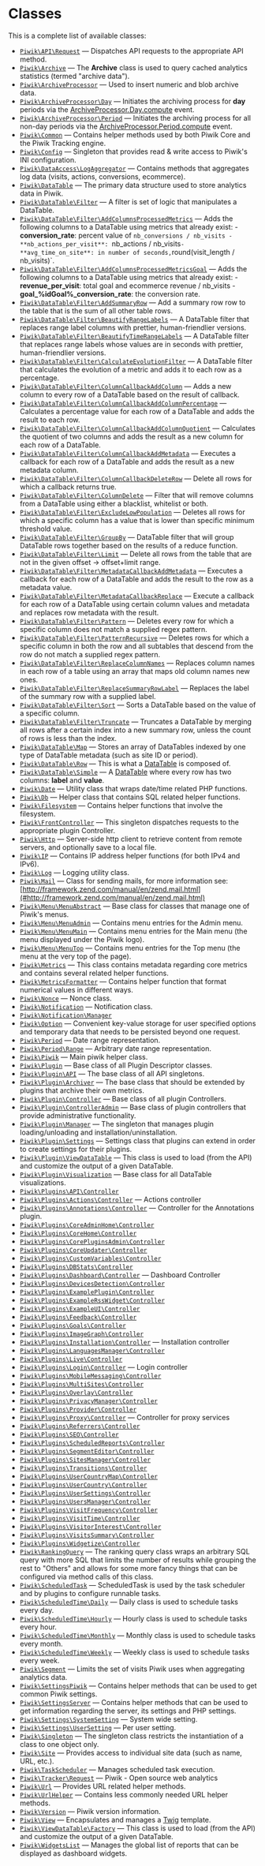 Classes
=======

This is a complete list of available classes:

- [`Piwik\API\Request`](Piwik/API/Request.md) &mdash; Dispatches API requests to the appropriate API method.
- [`Piwik\Archive`](Piwik/Archive.md) &mdash; The **Archive** class is used to query cached analytics statistics (termed &quot;archive data&quot;).
- [`Piwik\ArchiveProcessor`](Piwik/ArchiveProcessor.md) &mdash; Used to insert numeric and blob archive data.
- [`Piwik\ArchiveProcessor\Day`](Piwik/ArchiveProcessor/Day.md) &mdash; Initiates the archiving process for **day** periods via the [ArchiveProcessor.Day.compute](#) event.
- [`Piwik\ArchiveProcessor\Period`](Piwik/ArchiveProcessor/Period.md) &mdash; Initiates the archiving process for all non-day periods via the [ArchiveProcessor.Period.compute](#) event.
- [`Piwik\Common`](Piwik/Common.md) &mdash; Contains helper methods used by both Piwik Core and the Piwik Tracking engine.
- [`Piwik\Config`](Piwik/Config.md) &mdash; Singleton that provides read &amp; write access to Piwik&#039;s INI configuration.
- [`Piwik\DataAccess\LogAggregator`](Piwik/DataAccess/LogAggregator.md) &mdash; Contains methods that aggregates log data (visits, actions, conversions, ecommerce).
- [`Piwik\DataTable`](Piwik/DataTable.md) &mdash; The primary data structure used to store analytics data in Piwik.
- [`Piwik\DataTable\Filter`](Piwik/DataTable/Filter.md) &mdash; A filter is set of logic that manipulates a DataTable.
- [`Piwik\DataTable\Filter\AddColumnsProcessedMetrics`](Piwik/DataTable/Filter/AddColumnsProcessedMetrics.md) &mdash; Adds the following columns to a DataTable using metrics that already exist:  - **conversion_rate**: percent value of `nb_conversions / nb_visits - **nb_actions_per_visit**: `nb_actions / nb_visits` - **avg_time_on_site**: in number of seconds, `round(visit_length / nb_visits)`.
- [`Piwik\DataTable\Filter\AddColumnsProcessedMetricsGoal`](Piwik/DataTable/Filter/AddColumnsProcessedMetricsGoal.md) &mdash; Adds the following columns to a DataTable using metrics that already exist:  - **revenue_per_visit**: total goal and ecommerce revenue / nb_visits - **goal_%idGoal%_conversion_rate**: the conversion rate.
- [`Piwik\DataTable\Filter\AddSummaryRow`](Piwik/DataTable/Filter/AddSummaryRow.md) &mdash; Add a summary row row to the table that is the sum of all other table rows.
- [`Piwik\DataTable\Filter\BeautifyRangeLabels`](Piwik/DataTable/Filter/BeautifyRangeLabels.md) &mdash; A DataTable filter that replaces range label columns with prettier, human-friendlier versions.
- [`Piwik\DataTable\Filter\BeautifyTimeRangeLabels`](Piwik/DataTable/Filter/BeautifyTimeRangeLabels.md) &mdash; A DataTable filter that replaces range labels whose values are in seconds with prettier, human-friendlier versions.
- [`Piwik\DataTable\Filter\CalculateEvolutionFilter`](Piwik/DataTable/Filter/CalculateEvolutionFilter.md) &mdash; A DataTable filter that calculates the evolution of a metric and adds it to each row as a percentage.
- [`Piwik\DataTable\Filter\ColumnCallbackAddColumn`](Piwik/DataTable/Filter/ColumnCallbackAddColumn.md) &mdash; Adds a new column to every row of a DataTable based on the result of callback.
- [`Piwik\DataTable\Filter\ColumnCallbackAddColumnPercentage`](Piwik/DataTable/Filter/ColumnCallbackAddColumnPercentage.md) &mdash; Calculates a percentage value for each row of a DataTable and adds the result to each row.
- [`Piwik\DataTable\Filter\ColumnCallbackAddColumnQuotient`](Piwik/DataTable/Filter/ColumnCallbackAddColumnQuotient.md) &mdash; Calculates the quotient of two columns and adds the result as a new column for each row of a DataTable.
- [`Piwik\DataTable\Filter\ColumnCallbackAddMetadata`](Piwik/DataTable/Filter/ColumnCallbackAddMetadata.md) &mdash; Executes a callback for each row of a DataTable and adds the result as a new metadata column.
- [`Piwik\DataTable\Filter\ColumnCallbackDeleteRow`](Piwik/DataTable/Filter/ColumnCallbackDeleteRow.md) &mdash; Delete all rows for which a callback returns true.
- [`Piwik\DataTable\Filter\ColumnDelete`](Piwik/DataTable/Filter/ColumnDelete.md) &mdash; Filter that will remove columns from a DataTable using either a blacklist, whitelist or both.
- [`Piwik\DataTable\Filter\ExcludeLowPopulation`](Piwik/DataTable/Filter/ExcludeLowPopulation.md) &mdash; Deletes all rows for which a specific column has a value that is lower than specific minimum threshold value.
- [`Piwik\DataTable\Filter\GroupBy`](Piwik/DataTable/Filter/GroupBy.md) &mdash; DataTable filter that will group DataTable rows together based on the results of a reduce function.
- [`Piwik\DataTable\Filter\Limit`](Piwik/DataTable/Filter/Limit.md) &mdash; Delete all rows from the table that are not in the given offset -&gt; offset+limit range.
- [`Piwik\DataTable\Filter\MetadataCallbackAddMetadata`](Piwik/DataTable/Filter/MetadataCallbackAddMetadata.md) &mdash; Executes a callback for each row of a DataTable and adds the result to the row as a metadata value.
- [`Piwik\DataTable\Filter\MetadataCallbackReplace`](Piwik/DataTable/Filter/MetadataCallbackReplace.md) &mdash; Execute a callback for each row of a DataTable using certain column values and metadata and replaces row metadata with the result.
- [`Piwik\DataTable\Filter\Pattern`](Piwik/DataTable/Filter/Pattern.md) &mdash; Deletes every row for which a specific column does not match a supplied regex pattern.
- [`Piwik\DataTable\Filter\PatternRecursive`](Piwik/DataTable/Filter/PatternRecursive.md) &mdash; Deletes rows for which a specific column in both the row and all subtables that descend from the row do not match a supplied regex pattern.
- [`Piwik\DataTable\Filter\ReplaceColumnNames`](Piwik/DataTable/Filter/ReplaceColumnNames.md) &mdash; Replaces column names in each row of a table using an array that maps old column names new ones.
- [`Piwik\DataTable\Filter\ReplaceSummaryRowLabel`](Piwik/DataTable/Filter/ReplaceSummaryRowLabel.md) &mdash; Replaces the label of the summary row with a supplied label.
- [`Piwik\DataTable\Filter\Sort`](Piwik/DataTable/Filter/Sort.md) &mdash; Sorts a DataTable based on the value of a specific column.
- [`Piwik\DataTable\Filter\Truncate`](Piwik/DataTable/Filter/Truncate.md) &mdash; Truncates a DataTable by merging all rows after a certain index into a new summary row, unless the count of rows is less than the index.
- [`Piwik\DataTable\Map`](Piwik/DataTable/Map.md) &mdash; Stores an array of DataTables indexed by one type of DataTable metadata (such as site ID or period).
- [`Piwik\DataTable\Row`](Piwik/DataTable/Row.md) &mdash; This is what a [DataTable](#) is composed of.
- [`Piwik\DataTable\Simple`](Piwik/DataTable/Simple.md) &mdash; A [DataTable](#) where every row has two columns: **label** and **value**.
- [`Piwik\Date`](Piwik/Date.md) &mdash; Utility class that wraps date/time related PHP functions.
- [`Piwik\Db`](Piwik/Db.md) &mdash; Helper class that contains SQL related helper functions.
- [`Piwik\Filesystem`](Piwik/Filesystem.md) &mdash; Contains helper functions that involve the filesystem.
- [`Piwik\FrontController`](Piwik/FrontController.md) &mdash; This singleton dispatches requests to the appropriate plugin Controller.
- [`Piwik\Http`](Piwik/Http.md) &mdash; Server-side http client to retrieve content from remote servers, and optionally save to a local file.
- [`Piwik\IP`](Piwik/IP.md) &mdash; Contains IP address helper functions (for both IPv4 and IPv6).
- [`Piwik\Log`](Piwik/Log.md) &mdash; Logging utility class.
- [`Piwik\Mail`](Piwik/Mail.md) &mdash; Class for sending mails, for more information see: [http://framework.zend.com/manual/en/zend.mail.html](#http://framework.zend.com/manual/en/zend.mail.html)
- [`Piwik\Menu\MenuAbstract`](Piwik/Menu/MenuAbstract.md) &mdash; Base class for classes that manage one of Piwik&#039;s menus.
- [`Piwik\Menu\MenuAdmin`](Piwik/Menu/MenuAdmin.md) &mdash; Contains menu entries for the Admin menu.
- [`Piwik\Menu\MenuMain`](Piwik/Menu/MenuMain.md) &mdash; Contains menu entries for the Main menu (the menu displayed under the Piwik logo).
- [`Piwik\Menu\MenuTop`](Piwik/Menu/MenuTop.md) &mdash; Contains menu entries for the Top menu (the menu at the very top of the page).
- [`Piwik\Metrics`](Piwik/Metrics.md) &mdash; This class contains metadata regarding core metrics and contains several related helper functions.
- [`Piwik\MetricsFormatter`](Piwik/MetricsFormatter.md) &mdash; Contains helper function that format numerical values in different ways.
- [`Piwik\Nonce`](Piwik/Nonce.md) &mdash; Nonce class.
- [`Piwik\Notification`](Piwik/Notification.md) &mdash; Notification class.
- [`Piwik\Notification\Manager`](Piwik/Notification/Manager.md)
- [`Piwik\Option`](Piwik/Option.md) &mdash; Convenient key-value storage for user specified options and temporary data that needs to be persisted beyond one request.
- [`Piwik\Period`](Piwik/Period.md) &mdash; Date range representation.
- [`Piwik\Period\Range`](Piwik/Period/Range.md) &mdash; Arbitrary date range representation.
- [`Piwik\Piwik`](Piwik/Piwik.md) &mdash; Main piwik helper class.
- [`Piwik\Plugin`](Piwik/Plugin.md) &mdash; Base class of all Plugin Descriptor classes.
- [`Piwik\Plugin\API`](Piwik/Plugin/API.md) &mdash; The base class of all API singletons.
- [`Piwik\Plugin\Archiver`](Piwik/Plugin/Archiver.md) &mdash; The base class that should be extended by plugins that archive their own metrics.
- [`Piwik\Plugin\Controller`](Piwik/Plugin/Controller.md) &mdash; Base class of all plugin Controllers.
- [`Piwik\Plugin\ControllerAdmin`](Piwik/Plugin/ControllerAdmin.md) &mdash; Base class of plugin controllers that provide administrative functionality.
- [`Piwik\Plugin\Manager`](Piwik/Plugin/Manager.md) &mdash; The singleton that manages plugin loading/unloading and installation/uninstallation.
- [`Piwik\Plugin\Settings`](Piwik/Plugin/Settings.md) &mdash; Settings class that plugins can extend in order to create settings for their plugins.
- [`Piwik\Plugin\ViewDataTable`](Piwik/Plugin/ViewDataTable.md) &mdash; This class is used to load (from the API) and customize the output of a given DataTable.
- [`Piwik\Plugin\Visualization`](Piwik/Plugin/Visualization.md) &mdash; Base class for all DataTable visualizations.
- [`Piwik\Plugins\API\Controller`](Piwik/Plugins/API/Controller.md)
- [`Piwik\Plugins\Actions\Controller`](Piwik/Plugins/Actions/Controller.md) &mdash; Actions controller
- [`Piwik\Plugins\Annotations\Controller`](Piwik/Plugins/Annotations/Controller.md) &mdash; Controller for the Annotations plugin.
- [`Piwik\Plugins\CoreAdminHome\Controller`](Piwik/Plugins/CoreAdminHome/Controller.md)
- [`Piwik\Plugins\CoreHome\Controller`](Piwik/Plugins/CoreHome/Controller.md)
- [`Piwik\Plugins\CorePluginsAdmin\Controller`](Piwik/Plugins/CorePluginsAdmin/Controller.md)
- [`Piwik\Plugins\CoreUpdater\Controller`](Piwik/Plugins/CoreUpdater/Controller.md)
- [`Piwik\Plugins\CustomVariables\Controller`](Piwik/Plugins/CustomVariables/Controller.md)
- [`Piwik\Plugins\DBStats\Controller`](Piwik/Plugins/DBStats/Controller.md)
- [`Piwik\Plugins\Dashboard\Controller`](Piwik/Plugins/Dashboard/Controller.md) &mdash; Dashboard Controller
- [`Piwik\Plugins\DevicesDetection\Controller`](Piwik/Plugins/DevicesDetection/Controller.md)
- [`Piwik\Plugins\ExamplePlugin\Controller`](Piwik/Plugins/ExamplePlugin/Controller.md)
- [`Piwik\Plugins\ExampleRssWidget\Controller`](Piwik/Plugins/ExampleRssWidget/Controller.md)
- [`Piwik\Plugins\ExampleUI\Controller`](Piwik/Plugins/ExampleUI/Controller.md)
- [`Piwik\Plugins\Feedback\Controller`](Piwik/Plugins/Feedback/Controller.md)
- [`Piwik\Plugins\Goals\Controller`](Piwik/Plugins/Goals/Controller.md)
- [`Piwik\Plugins\ImageGraph\Controller`](Piwik/Plugins/ImageGraph/Controller.md)
- [`Piwik\Plugins\Installation\Controller`](Piwik/Plugins/Installation/Controller.md) &mdash; Installation controller
- [`Piwik\Plugins\LanguagesManager\Controller`](Piwik/Plugins/LanguagesManager/Controller.md)
- [`Piwik\Plugins\Live\Controller`](Piwik/Plugins/Live/Controller.md)
- [`Piwik\Plugins\Login\Controller`](Piwik/Plugins/Login/Controller.md) &mdash; Login controller
- [`Piwik\Plugins\MobileMessaging\Controller`](Piwik/Plugins/MobileMessaging/Controller.md)
- [`Piwik\Plugins\MultiSites\Controller`](Piwik/Plugins/MultiSites/Controller.md)
- [`Piwik\Plugins\Overlay\Controller`](Piwik/Plugins/Overlay/Controller.md)
- [`Piwik\Plugins\PrivacyManager\Controller`](Piwik/Plugins/PrivacyManager/Controller.md)
- [`Piwik\Plugins\Provider\Controller`](Piwik/Plugins/Provider/Controller.md)
- [`Piwik\Plugins\Proxy\Controller`](Piwik/Plugins/Proxy/Controller.md) &mdash; Controller for proxy services
- [`Piwik\Plugins\Referrers\Controller`](Piwik/Plugins/Referrers/Controller.md)
- [`Piwik\Plugins\SEO\Controller`](Piwik/Plugins/SEO/Controller.md)
- [`Piwik\Plugins\ScheduledReports\Controller`](Piwik/Plugins/ScheduledReports/Controller.md)
- [`Piwik\Plugins\SegmentEditor\Controller`](Piwik/Plugins/SegmentEditor/Controller.md)
- [`Piwik\Plugins\SitesManager\Controller`](Piwik/Plugins/SitesManager/Controller.md)
- [`Piwik\Plugins\Transitions\Controller`](Piwik/Plugins/Transitions/Controller.md)
- [`Piwik\Plugins\UserCountryMap\Controller`](Piwik/Plugins/UserCountryMap/Controller.md)
- [`Piwik\Plugins\UserCountry\Controller`](Piwik/Plugins/UserCountry/Controller.md)
- [`Piwik\Plugins\UserSettings\Controller`](Piwik/Plugins/UserSettings/Controller.md)
- [`Piwik\Plugins\UsersManager\Controller`](Piwik/Plugins/UsersManager/Controller.md)
- [`Piwik\Plugins\VisitFrequency\Controller`](Piwik/Plugins/VisitFrequency/Controller.md)
- [`Piwik\Plugins\VisitTime\Controller`](Piwik/Plugins/VisitTime/Controller.md)
- [`Piwik\Plugins\VisitorInterest\Controller`](Piwik/Plugins/VisitorInterest/Controller.md)
- [`Piwik\Plugins\VisitsSummary\Controller`](Piwik/Plugins/VisitsSummary/Controller.md)
- [`Piwik\Plugins\Widgetize\Controller`](Piwik/Plugins/Widgetize/Controller.md)
- [`Piwik\RankingQuery`](Piwik/RankingQuery.md) &mdash; The ranking query class wraps an arbitrary SQL query with more SQL that limits the number of results while grouping the rest to &quot;Others&quot; and allows for some more fancy things that can be configured via method calls of this class.
- [`Piwik\ScheduledTask`](Piwik/ScheduledTask.md) &mdash; ScheduledTask is used by the task scheduler and by plugins to configure runnable tasks.
- [`Piwik\ScheduledTime\Daily`](Piwik/ScheduledTime/Daily.md) &mdash; Daily class is used to schedule tasks every day.
- [`Piwik\ScheduledTime\Hourly`](Piwik/ScheduledTime/Hourly.md) &mdash; Hourly class is used to schedule tasks every hour.
- [`Piwik\ScheduledTime\Monthly`](Piwik/ScheduledTime/Monthly.md) &mdash; Monthly class is used to schedule tasks every month.
- [`Piwik\ScheduledTime\Weekly`](Piwik/ScheduledTime/Weekly.md) &mdash; Weekly class is used to schedule tasks every week.
- [`Piwik\Segment`](Piwik/Segment.md) &mdash; Limits the set of visits Piwik uses when aggregating analytics data.
- [`Piwik\SettingsPiwik`](Piwik/SettingsPiwik.md) &mdash; Contains helper methods that can be used to get common Piwik settings.
- [`Piwik\SettingsServer`](Piwik/SettingsServer.md) &mdash; Contains helper methods that can be used to get information regarding the server, its settings and PHP settings.
- [`Piwik\Settings\SystemSetting`](Piwik/Settings/SystemSetting.md) &mdash; System wide setting.
- [`Piwik\Settings\UserSetting`](Piwik/Settings/UserSetting.md) &mdash; Per user setting.
- [`Piwik\Singleton`](Piwik/Singleton.md) &mdash; The singleton class restricts the instantiation of a class to one object only.
- [`Piwik\Site`](Piwik/Site.md) &mdash; Provides access to individual site data (such as name, URL, etc.).
- [`Piwik\TaskScheduler`](Piwik/TaskScheduler.md) &mdash; Manages scheduled task execution.
- [`Piwik\Tracker\Request`](Piwik/Tracker/Request.md) &mdash; Piwik - Open source web analytics
- [`Piwik\Url`](Piwik/Url.md) &mdash; Provides URL related helper methods.
- [`Piwik\UrlHelper`](Piwik/UrlHelper.md) &mdash; Contains less commonly needed URL helper methods.
- [`Piwik\Version`](Piwik/Version.md) &mdash; Piwik version information.
- [`Piwik\View`](Piwik/View.md) &mdash; Encapsulates and manages a [Twig](http://twig.sensiolabs.org/) template.
- [`Piwik\ViewDataTable\Factory`](Piwik/ViewDataTable/Factory.md) &mdash; This class is used to load (from the API) and customize the output of a given DataTable.
- [`Piwik\WidgetsList`](Piwik/WidgetsList.md) &mdash; Manages the global list of reports that can be displayed as dashboard widgets.
